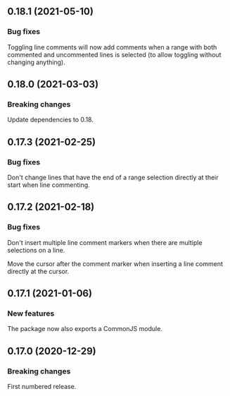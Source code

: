 ## 0.18.1 (2021-05-10)

### Bug fixes

Toggling line comments will now add comments when a range with both commented and uncommented lines is selected (to allow toggling without changing anything).

## 0.18.0 (2021-03-03)

### Breaking changes

Update dependencies to 0.18.

## 0.17.3 (2021-02-25)

### Bug fixes

Don't change lines that have the end of a range selection directly at their start when line commenting.

## 0.17.2 (2021-02-18)

### Bug fixes

Don't insert multiple line comment markers when there are multiple selections on a line.

Move the cursor after the comment marker when inserting a line comment directly at the cursor.

## 0.17.1 (2021-01-06)

### New features

The package now also exports a CommonJS module.

## 0.17.0 (2020-12-29)

### Breaking changes

First numbered release.

